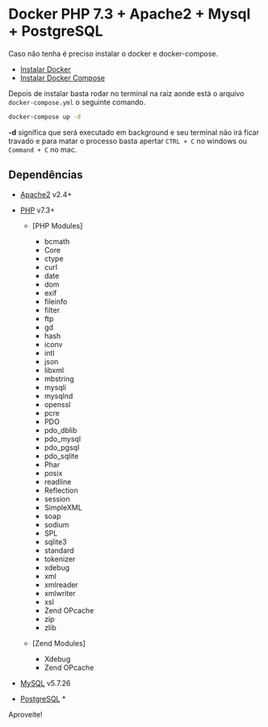# Docker PHP 7.3 + Apache2 + Mysql + PostgreSQL

Caso não tenha é preciso instalar o docker e docker-compose.

- [Instalar Docker](https://docs.docker.com/install/)
- [Instalar Docker Compose](https://docs.docker.com/compose/install/)

Depois de instalar basta rodar no terminal na raiz aonde está o arquivo `docker-compose.yml` o seguinte comando.

```bash
docker-compose up -d
```

**-d** significa que será executado em background e seu terminal não irá ficar travado e para matar o processo basta apertar `CTRL + C` no windows ou `Command + C` no mac.

## Dependências

- [Apache2](https://httpd.apache.org/) v2.4+
- [PHP](https://php.net/) v7.3+

  - [PHP Modules]

    - bcmath
    - Core
    - ctype
    - curl
    - date
    - dom
    - exif
    - fileinfo
    - filter
    - ftp
    - gd
    - hash
    - iconv
    - intl
    - json
    - libxml
    - mbstring
    - mysqli
    - mysqlnd
    - openssl
    - pcre
    - PDO
    - pdo_dblib
    - pdo_mysql
    - pdo_pgsql
    - pdo_sqlite
    - Phar
    - posix
    - readline
    - Reflection
    - session
    - SimpleXML
    - soap
    - sodium
    - SPL
    - sqlite3
    - standard
    - tokenizer
    - xdebug
    - xml
    - xmlreader
    - xmlwriter
    - xsl
    - Zend OPcache
    - zip
    - zlib

  - [Zend Modules]
    - Xdebug
    - Zend OPcache

- [MySQL](https://www.mysql.com/) v5.7.26
- [PostgreSQL](https://www.postgresql.org/) \*

Aproveite!
